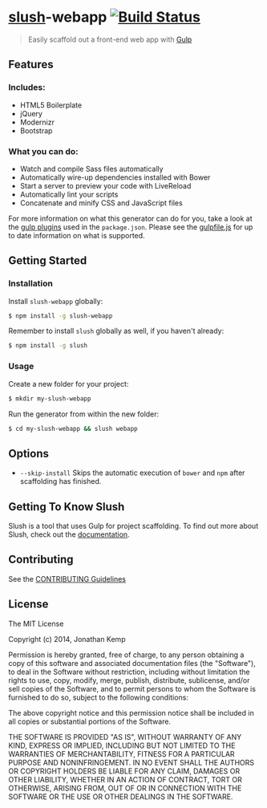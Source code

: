 # [slush](https://github.com/klei/slush)-webapp [![Build Status](https://secure.travis-ci.org/jonkemp/slush-webapp.png?branch=master)](https://travis-ci.org/jonkemp/slush-webapp)

> Easily scaffold out a front-end web app with [Gulp](https://github.com/gulpjs/gulp)

## Features

### Includes:
* HTML5 Boilerplate
* jQuery
* Modernizr
* Bootstrap

### What you can do:
* Watch and compile Sass files automatically
* Automatically wire-up dependencies installed with Bower
* Start a server to preview your code with LiveReload
* Automatically lint your scripts
* Concatenate and minify CSS and JavaScript files

For more information on what this generator can do for you, take a look at the [gulp plugins](https://github.com/jonkemp/slush-webapp/blob/master/templates/package.json) used in the `package.json`. Please see the [gulpfile.js](https://github.com/jonkemp/slush-webapp/blob/master/templates/gulpfile.js) for up to date information on what is supported.

## Getting Started

### Installation

Install `slush-webapp` globally:

```bash
$ npm install -g slush-webapp
```

Remember to install `slush` globally as well, if you haven't already:

```bash
$ npm install -g slush
```

### Usage

Create a new folder for your project:

```bash
$ mkdir my-slush-webapp
```

Run the generator from within the new folder:

```bash
$ cd my-slush-webapp && slush webapp
```

## Options

- `--skip-install`
  Skips the automatic execution of `bower` and `npm` after scaffolding has finished.

## Getting To Know Slush

Slush is a tool that uses Gulp for project scaffolding. To find out more about Slush, check out the [documentation](https://github.com/klei/slush).

## Contributing

See the [CONTRIBUTING Guidelines](https://github.com/jonkemp/slush-webapp/blob/master/CONTRIBUTING.md)

## License 

The MIT License

Copyright (c) 2014, Jonathan Kemp

Permission is hereby granted, free of charge, to any person
obtaining a copy of this software and associated documentation
files (the "Software"), to deal in the Software without
restriction, including without limitation the rights to use,
copy, modify, merge, publish, distribute, sublicense, and/or sell
copies of the Software, and to permit persons to whom the
Software is furnished to do so, subject to the following
conditions:

The above copyright notice and this permission notice shall be
included in all copies or substantial portions of the Software.

THE SOFTWARE IS PROVIDED "AS IS", WITHOUT WARRANTY OF ANY KIND,
EXPRESS OR IMPLIED, INCLUDING BUT NOT LIMITED TO THE WARRANTIES
OF MERCHANTABILITY, FITNESS FOR A PARTICULAR PURPOSE AND
NONINFRINGEMENT. IN NO EVENT SHALL THE AUTHORS OR COPYRIGHT
HOLDERS BE LIABLE FOR ANY CLAIM, DAMAGES OR OTHER LIABILITY,
WHETHER IN AN ACTION OF CONTRACT, TORT OR OTHERWISE, ARISING
FROM, OUT OF OR IN CONNECTION WITH THE SOFTWARE OR THE USE OR
OTHER DEALINGS IN THE SOFTWARE.

